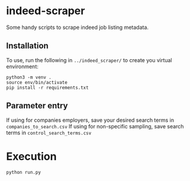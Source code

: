 # indeed-scraper
Some handy scripts to scrape indeed job listing metadata.

## Installation
To use, run the following in `../indeed_scraper/` to create you virtual environment:
```
python3 -m venv .
source env/bin/activate
pip install -r requirements.txt
```

## Parameter entry
If using for companies employers, save your desired search terms in `companies_to_search.csv`
If using for non-specific sampling, save search terms in `control_search_terms.csv`

# Execution
```
python run.py
```

